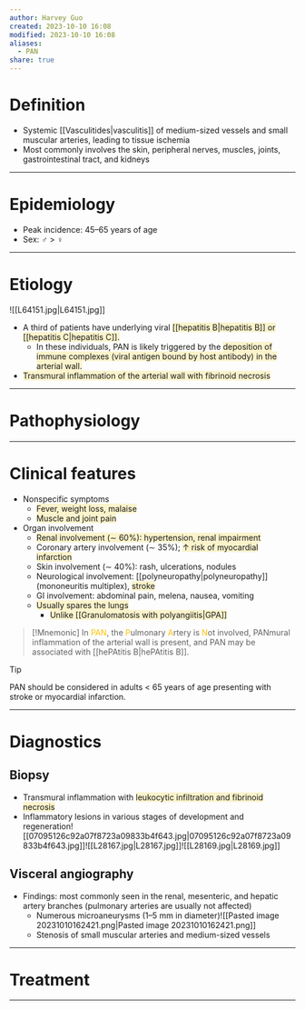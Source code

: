 ```yaml
---
author: Harvey Guo
created: 2023-10-10 16:08
modified: 2023-10-10 16:08
aliases:
  - PAN
share: true
---
```

# Definition
- Systemic [[Vasculitides|vasculitis]] of medium-sized vessels and small muscular arteries, leading to tissue ischemia
- Most commonly involves the skin, peripheral nerves, muscles, joints, gastrointestinal tract, and kidneys

---
# Epidemiology
- Peak incidence: 45–65 years of age
- Sex: ♂ > ♀

---
# Etiology
![[L64151.jpg|L64151.jpg]]
- A third of patients have underlying viral <span style="background:rgba(240, 200, 0, 0.2)">[[hepatitis B|hepatitis B]] or [[hepatitis C|hepatitis C]].</span>
	- In these individuals, PAN is likely triggered by the <span style="background:rgba(240, 200, 0, 0.2)">deposition of immune complexes (viral antigen bound by host antibody) in the arterial wall.</span>
- <span style="background:rgba(240, 200, 0, 0.2)">Transmural inflammation of the arterial wall with fibrinoid necrosis</span>

---
# Pathophysiology
---
# Clinical features
- Nonspecific symptoms
	- <span style="background:rgba(240, 200, 0, 0.2)">Fever, weight loss, malaise</span>
	- <span style="background:rgba(240, 200, 0, 0.2)">Muscle and joint pain</span>
- Organ involvement
	- <span style="background:rgba(240, 200, 0, 0.2)">Renal involvement (∼ 60%): hypertension, renal impairment</span> 
	- Coronary artery involvement (∼ 35%); <span style="background:rgba(240, 200, 0, 0.2)">↑ risk of myocardial infarction</span>
	- Skin involvement (∼ 40%): rash, ulcerations, nodules
	- Neurological involvement: [[polyneuropathy|polyneuropathy]] (mononeuritis multiplex), <span style="background:rgba(240, 200, 0, 0.2)">stroke</span>
	- GI involvement: abdominal pain, melena, nausea, vomiting
	- <span style="background:rgba(240, 200, 0, 0.2)">Usually spares the lungs</span>
		- <span style="background:rgba(240, 200, 0, 0.2)">Unlike [[Granulomatosis with polyangiitis|GPA]]</span>

>[!Mnemonic] 
>In <font color="#ffc000">PAN</font>, the <font color="#ffc000">P</font>ulmonary <font color="#ffc000">A</font>rtery is <font color="#ffc000">N</font>ot involved, PANmural inflammation of the arterial wall is present, and PAN may be associated with [[hePAtitis B|hePAtitis B]].


>[!tip] 
>PAN should be considered in adults < 65 years of age presenting with stroke or myocardial infarction.


---
# Diagnostics
## Biopsy
- Transmural inflammation with <span style="background:rgba(240, 200, 0, 0.2)">leukocytic infiltration and fibrinoid necrosis</span>
- Inflammatory lesions in various stages of development and regeneration![[07095126c92a07f8723a09833b4f643.jpg|07095126c92a07f8723a09833b4f643.jpg]]![[L28167.jpg|L28167.jpg]]![[L28169.jpg|L28169.jpg]]
## Visceral angiography
- Findings: most commonly seen in the renal, mesenteric, and hepatic artery branches (pulmonary arteries are usually not affected) 
	- Numerous microaneurysms (1–5 mm in diameter)![[Pasted image 20231010162421.png|Pasted image 20231010162421.png]]
	- Stenosis of small muscular arteries and medium-sized vessels

---
# Treatment


---
